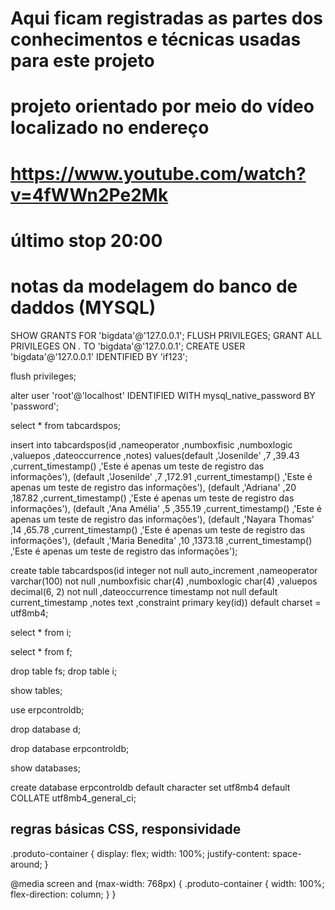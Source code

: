 # Aqui ficam registradas as partes dos conhecimentos e técnicas usadas para este projeto

# projeto orientado por meio do vídeo localizado no endereço
# https://www.youtube.com/watch?v=4fWWn2Pe2Mk 
# último stop 20:00

# notas da modelagem do banco de daddos (MYSQL)

SHOW GRANTS FOR 'bigdata'@'127.0.0.1';
FLUSH PRIVILEGES;
GRANT ALL PRIVILEGES ON *.* TO 'bigdata'@'127.0.0.1';
CREATE USER 'bigdata'@'127.0.0.1' IDENTIFIED BY 'if123';

flush privileges;

alter user 'root'@'localhost' IDENTIFIED WITH mysql_native_password BY 'password';

select * from tabcardspos;

insert into tabcardspos(id
                       ,nameoperator
                       ,numboxfisic
                       ,numboxlogic
                       ,valuepos
                       ,dateoccurrence
                       ,notes) values(default
                                     ,'Josenilde'
                                     ,7
                                     ,39.43
                                     ,current_timestamp()
                                     ,'Este é apenas um teste de registro das informações'),
                                     (default
                                     ,'Josenilde'
                                     ,7
                                     ,172.91
                                     ,current_timestamp()
                                     ,'Este é apenas um teste de registro das informações'),
                                     (default
                                     ,'Adriana'
                                     ,20
                                     ,187.82
                                     ,current_timestamp()
                                     ,'Este é apenas um teste de registro das informações'),
                                     (default
                                     ,'Ana Amélia'
                                     ,5
                                     ,355.19
                                     ,current_timestamp()
                                     ,'Este é apenas um teste de registro das informações'),
                                     (default
                                     ,'Nayara Thomas'
                                     ,14
                                     ,65.78
                                     ,current_timestamp()
                                     ,'Este é apenas um teste de registro das informações'),
                                     (default
                                     ,'Maria Benedita'
                                     ,10
                                     ,1373.18
                                     ,current_timestamp()
                                     ,'Este é apenas um teste de registro das informações');

create table tabcardspos(id integer not null auto_increment
  						          ,nameoperator varchar(100) not null
					              ,numboxfisic char(4)
                        ,numboxlogic char(4)
                        ,valuepos decimal(6, 2) not null 
					              ,dateoccurrence timestamp not null default current_timestamp
						            ,notes text
						            ,constraint primary key(id)) default charset = utf8mb4;

select * from i;

select * from f;

drop table fs;
drop table i;

show tables;

use erpcontroldb;

drop database d;

drop database erpcontroldb;

show databases;

create database erpcontroldb default character set utf8mb4 default COLLATE utf8mb4_general_ci; 

## regras básicas CSS, responsividade 
.produto-container {
  display: flex;
  width: 100%; 
  justify-content: space-around;
}

@media screen and (max-width: 768px) {
  .produto-container {
    width: 100%;
    flex-direction: column;
  }
}